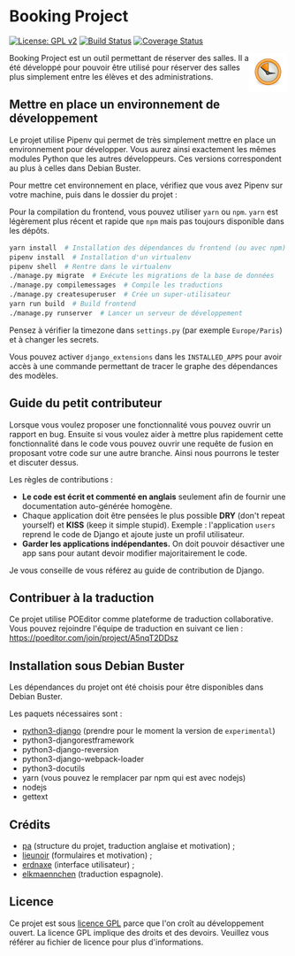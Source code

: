 # Booking Project

[![License: GPL v2](https://img.shields.io/badge/License-GPL%20v2-blue.svg)](https://www.gnu.org/licenses/old-licenses/gpl-2.0.en.html)
[![Build Status](https://api.travis-ci.com/erdnaxe/AuroReservation.svg?branch=master)](https://travis-ci.com/erdnaxe/AuroReservation)
[![Coverage Status](https://coveralls.io/repos/github/erdnaxe/AuroReservation/badge.svg?branch=master)](https://coveralls.io/github/erdnaxe/AuroReservation?branch=master)

<img align="right" width="70" height="70" src="static/favicon/mstile-70x70.png">
Booking Project est un outil permettant de réserver des salles.
Il a été développé pour pouvoir être utilisé pour réserver des salles plus simplement
entre les élèves et des administrations.

## Mettre en place un environnement de développement

Le projet utilise Pipenv qui permet de très simplement mettre en place un environnement pour développer.
Vous aurez ainsi exactement les mêmes modules Python que les autres développeurs.
Ces versions correspondent au plus à celles dans Debian Buster.

Pour mettre cet environnement en place, vérifiez que vous avez Pipenv sur votre machine, puis dans le dossier du projet :

Pour la compilation du frontend, vous pouvez utiliser `yarn` ou `npm`.
`yarn` est légèrement plus récent et rapide que `npm` mais pas toujours disponible dans les dépôts.

```bash
yarn install  # Installation des dépendances du frontend (ou avec npm)
pipenv install  # Installation d'un virtualenv
pipenv shell  # Rentre dans le virtualenv
./manage.py migrate  # Exécute les migrations de la base de données
./manage.py compilemessages  # Compile les traductions
./manage.py createsuperuser  # Crée un super-utilisateur
yarn run build  # Build frontend
./manage.py runserver  # Lancer un serveur de développement
```

Pensez à vérifier la timezone dans `settings.py` (par exemple `Europe/Paris`) et à changer les secrets.

Vous pouvez activer `django_extensions` dans les `INSTALLED_APPS` pour avoir accès à une commande permettant
de tracer le graphe des dépendances des modèles. 

## Guide du petit contributeur

Lorsque vous voulez proposer une fonctionnalité vous pouvez ouvrir un rapport en bug.
Ensuite si vous voulez aider à mettre plus rapidement cette fonctionnalité dans le code vous pouvez ouvrir une requête de fusion en proposant votre code sur une autre branche. Ainsi nous pourrons le tester et discuter dessus.

Les règles de contributions :

  * **Le code est écrit et commenté en anglais** seulement afin de fournir une documentation auto-générée homogène.
  * Chaque application doit être pensées le plus possible **DRY** (don't repeat yourself) et **KISS** (keep it simple stupid).
    Exemple : l'application `users` reprend le code de Django et ajoute juste un profil utilisateur.
  * **Garder les applications indépendantes.**
    On doit pouvoir désactiver une app sans pour autant devoir modifier majoritairement le code.

Je vous conseille de vous référez au guide de contribution de Django.

## Contribuer à la traduction

Ce projet utilise POEditor comme plateforme de traduction collaborative.
Vous pouvez rejoindre l'équipe de traduction en suivant ce lien :
<https://poeditor.com/join/project/A5nqT2DDsz>

## Installation sous Debian Buster

Les dépendances du projet ont été choisis pour être disponibles dans Debian
Buster.

Les paquets nécessaires sont :

  * [python3-django](https://packages.debian.org/experimental/all/python3-django/download) (prendre pour le moment la version de `experimental`)
  * python3-djangorestframework
  * python3-django-reversion
  * python3-django-webpack-loader
  * python3-docutils
  * yarn (vous pouvez le remplacer par npm qui est avec nodejs)
  * nodejs
  * gettext

## Crédits

 - [pa](https://gitlab.crans.org/pa) (structure du projet, traduction anglaise et motivation) ;
 - [lieunoir](https://gitlab.crans.org/lieunoir) (formulaires et motivation) ;
 - [erdnaxe](https://gitlab.crans.org/erdnaxe) (interface utilisateur) ;
 - [elkmaennchen](https://gitlab.crans.org/elkmaennchen) (traduction espagnole).

## Licence

Ce projet est sous [licence GPL](LICENSE) parce que l'on croît au développement ouvert.
La licence GPL implique des droits et des devoirs.
Veuillez vous référer au fichier de licence pour plus d'informations.
